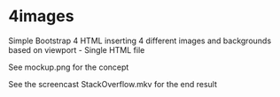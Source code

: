 # 4images
Simple Bootstrap 4 HTML inserting 4 different images and backgrounds based on viewport - Single HTML file

See mockup.png for the concept

See the screencast StackOverflow.mkv for the end result
